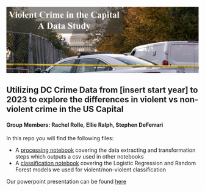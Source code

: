 ![Cover photo of police car and US capital](https://github.com/rchlrolle/big_data_project/blob/main/images/cover_photo.png)
## Utilizing DC Crime Data from [insert start year] to 2023 to explore the differences in violent vs non-violent crime in the US Capital
#### Group Members: Rachel Rolle, Ellie Ralph, Stephen DeFerrari

In this repo you will find the following files:
- A [processing notebook](https://github.com/rchlrolle/big_data_project/blob/main/Crime_Data_Processor.Rmd) covering the data extracting and transformation steps which outputs a csv used in other notebooks
- A [classification notebook](https://github.com/rchlrolle/big_data_project/blob/main/DC_Crime_Classification_Notebook.Rmd) covering the Logistic Regression and Random Forest models we used for violent/non-violent classification



Our powerpoint presentation can be found [here](https://american0-my.sharepoint.com/:p:/g/personal/er7238a_american_edu/EcMW4Y-J5a9HufoKyPrbC3cBVGVI40pTcD0MaBIpy4LS2w?rtime=tIFjEyAS3Eg)
